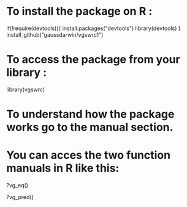 # To install the package on R :

if(!require(devtools)){
    install.packages("devtools")
    library(devtools)
}
install_github("gaussdarwin/vgswrc1")

# To access the package from your library :

library(vgswrc)

# To understand how the package works go to the manual section.
# You can acces the two function manuals in R like this:

?vg_eq()

?vg_pred()

